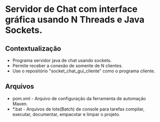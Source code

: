 # Servidor de Chat com interface gráfica usando N Threads e Java Sockets.

## Contextualização

- Programa servidor java de chat usando sockets.
- Permite receber a conexão de somente de N clientes.
- Use o repositório "socket_chat_gui_cliente" como o programa cliente.

## Arquivos

- pom.xml - Arquivo de configuração da ferramenta de automação Maven.
- *.bat - Arquivos de lote(Batch) de console para tarefas compilar, executar, documentar, empacotar e limpar o projeto.